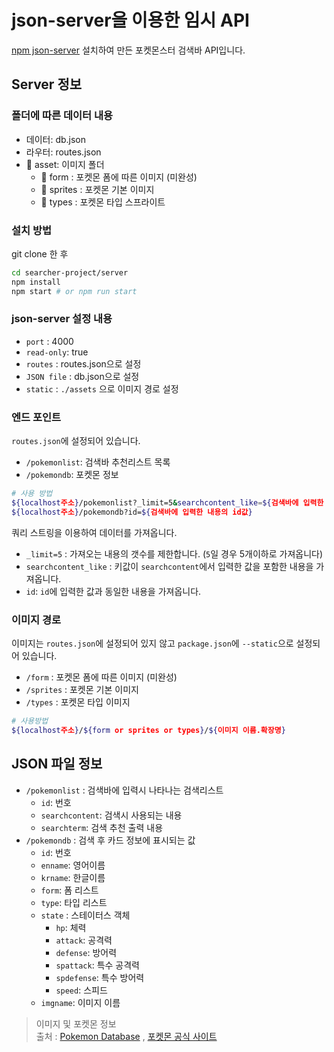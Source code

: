 # json-server을 이용한 임시 API

[npm json-server](https://www.npmjs.com/package/json-server) 설치하여 만든 포켓몬스터 검색바 API입니다.

##  Server 정보

### 폴더에 따른 데이터 내용

- 데이터: db.json
- 라우터: routes.json
- 📂 asset: 이미지 폴더
  - 📂 form : 포켓몬 폼에 따른 이미지 (미완성)
  - 📂 sprites : 포켓몬 기본 이미지
  - 📂 types : 포켓몬 타입 스프라이트

### 설치 방법

git clone 한 후

```bash
cd searcher-project/server
npm install
npm start # or npm run start
```
### json-server 설정 내용
- `port` : 4000
- `read-only`: true
- `routes` : routes.json으로 설정
- `JSON file` : db.json으로 설정
- `static` : `./assets` 으로 이미지 경로 설정  

### 엔드 포인트
`routes.json`에 설정되어 있습니다.
- `/pokemonlist`: 검색바 추천리스트 목록
- `/pokemondb`: 포켓몬 정보

```bash
# 사용 방법
${localhost주소}/pokemonlist?_limit=5&searchcontent_like=${검색바에 입력한 내용}
${localhost주소}/pokemondb?id=${검색바에 입력한 내용의 id값}
```

쿼리 스트링을 이용하여 데이터를 가져옵니다.
- `_limit=5` : 가져오는 내용의 갯수를 제한합니다. (`5`일 경우 5개이하로 가져옵니다)
- `searchcontent_like` : 키값이 `searchcontent`에서 입력한 값을 포함한 내용을 가져옵니다.
- `id`: `id`에 입력한 값과 동일한 내용을 가져옵니다.

### 이미지 경로
이미지는 `routes.json`에 설정되어 있지 않고 `package.json`에 `--static`으로 설정되어 있습니다.
- `/form` : 포켓몬 폼에 따른 이미지 (미완성)
- `/sprites` : 포켓몬 기본 이미지
- `/types` : 포켓몬 타입 이미지

```bash
# 사용방법
${localhost주소}/${form or sprites or types}/${이미지 이름.확장명}
```

## JSON 파일 정보

- `/pokemonlist` : 검색바에 입력시 나타나는 검색리스트
  - `id`: 번호
  - `searchcontent`: 검색시 사용되는 내용
  - `searchterm`: 검색 추천 출력 내용
- `/pokemondb` : 검색 후 카드 정보에 표시되는 값
  - `id`: 번호
  - `enname`: 영어이름
  - `krname`: 한글이름
  - `form`: 폼 리스트
  - `type`: 타입 리스트
  - `state` : 스테이터스 객체
    - `hp`: 체력
    - `attack`: 공격력
    - `defense`: 방어력
    - `spattack`: 특수 공격력
    - `spdefense`: 특수 방어력
    - `speed`: 스피드
  - `imgname`: 이미지 이름

> 이미지 및 포켓몬 정보  
> 출처 : [Pokemon Database](https://pokemondb.net/) , [포켓몬 공식 사이트](https://pokemonkorea.co.kr/pokedex)
